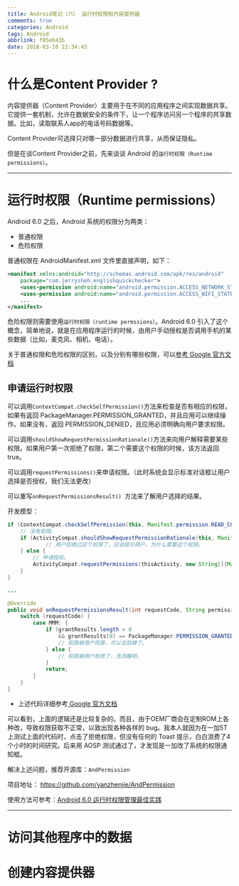 ```yaml
---
title: Android笔记（六） 运行时权限和内容提供器
comments: true
categories: Android
tags: Android
abbrlink: f85eb43b
date: 2018-03-10 22:34:43
---
```


# 什么是Content Provider ?

内容提供器（Content Provider）主要用于在不同的应用程序之间实现数据共享。它提供一套机制，允许在数据安全的条件下，让一个程序访问另一个程序的共享数据。比如，读取联系人app的电话号码数据等。

Content Provider可选择只对哪一部分数据进行共享，从而保证隐私。

但是在谈Content Provider之前，先来谈谈 Android 的`运行时权限（Runtime permissions）`。

---

# 运行时权限（Runtime permissions）

Android 6.0 之后，Android 系统的权限分为两类：

* 普通权限
* 危险权限

普通权限在 AndroidManifest.xml 文件里直接声明，如下：

```xml
<manifest xmlns:android="http://schemas.android.com/apk/res/android"
    package="com.jerrysheh.englishquickchecker">
    <uses-permission android:name="android.permission.ACCESS_NETWORK_STATE"/>
    <uses-permission android:name="android.permission.ACCESS_WIFI_STATE"/>
    ...
</manifest>
```

危险权限则需要使用`运行时权限（runtime permssions）`。Android 6.0 引入了这个概念，简单地说，就是在应用程序运行的时候，由用户手动授权是否调用手机的某些数据（比如，麦克风、相机、电话）。

关于普通权限和危险权限的区别，以及分别有哪些权限，可以[参考 Google 官方文档](https://developer.android.com/guide/topics/security/permissions.html?hl=zh-cn#normal-dangerous)

## 申请运行时权限

可以调用`ContextCompat.checkSelfPermission()`方法来检查是否有相应的权限，如果有返回 PackageManager.PERMISSION_GRANTED，并且应用可以继续操作。如果没有，返回 PERMISSION_DENIED，且应用必须明确向用户要求权限。

可以调用`shouldShowRequestPermissionRationale()`方法来向用户解释需要某些权限。如果用户第一次拒绝了权限，第二个需要这个权限的时候，该方法返回true。

可以调用`requestPermissions()`来申请权限。（此时系统会显示标准对话框让用户选择是否授权，我们无法更改）

可以重写`onRequestPermissionsResult() `方法来了解用户选择的结果。

开发模型：

```java
if (ContextCompat.checkSelfPermission(this, Manifest.permission.READ_CONTACTS) != PackageManager.PERMISSION_GRANTED) {
    // 没有权限。
    if (ActivityCompat.shouldShowRequestPermissionRationale(this, Manifest.permission.READ_CONTACTS)) {
            // 用户拒绝过这个权限了，应该提示用户，为什么需要这个权限。
    } else {
        // 申请授权。
        ActivityCompat.requestPermissions(thisActivity, new String[]{Manifest.permission.READ_CONTACTS}, MMM);
    }
}

...

@Override
public void onRequestPermissionsResult(int requestCode, String permissions[], int[] grantResults) {
    switch (requestCode) {
        case MMM: {
            if (grantResults.length > 0
                && grantResults[0] == PackageManager.PERMISSION_GRANTED) {
                // 权限被用户同意，可以去放肆了。
            } else {
                // 权限被用户拒绝了，洗洗睡吧。
            }
            return;
        }
    }
}
```

- 上述代码详细参考[ Google 官方文档](https://developer.android.com/training/permissions/requesting.html?hl=zh-cn)



可以看到，上面的逻辑还是比较复杂的。而且，由于OEM厂商会在定制ROM上各种改，导致权限获取不正常，以致出现各种各样的 bug。我本人就因为在一加5T上测试上面的代码时，点击了拒绝权限，但没有任何的 Toast 提示，白白浪费了4个小时的时间研究。后来用 AOSP 测试通过了，才发现是一加改了系统的权限通知框。

解决上述问题，推荐开源库：`AndPermission`

项目地址： https://github.com/yanzhenjie/AndPermission

使用方法可参考：[Android 6.0 运行时权限管理最佳实践](http://blog.csdn.net/yanzhenjie1003/article/details/52503533/)


---

# 访问其他程序中的数据



# 创建内容提供器

